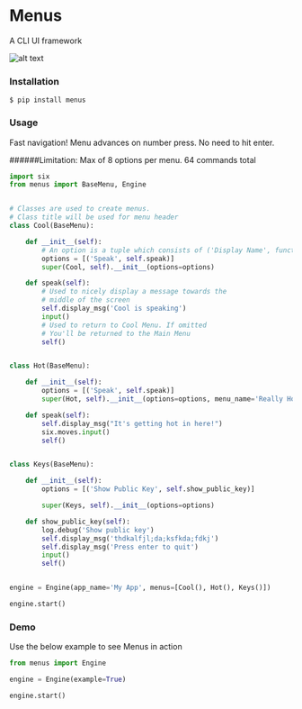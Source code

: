 # Menus
A CLI UI framework

![alt text](https://ds-website-images-all-sites.s3.amazonaws.com/menus-screenshot.png)


### Installation

```
$ pip install menus
```


### Usage

Fast navigation! Menu advances on number press. No need to hit enter.

######Limitation: Max of 8 options per menu. 64 commands total

```python
import six
from menus import BaseMenu, Engine


# Classes are used to create menus.
# Class title will be used for menu header
class Cool(BaseMenu):

    def __init__(self):
        # An option is a tuple which consists of ('Display Name', function)
        options = [('Speak', self.speak)]
        super(Cool, self).__init__(options=options)

    def speak(self):
        # Used to nicely display a message towards the
        # middle of the screen
        self.display_msg('Cool is speaking')
        input()
        # Used to return to Cool Menu. If omitted
        # You'll be returned to the Main Menu
        self()


class Hot(BaseMenu):

    def __init__(self):
        options = [('Speak', self.speak)]
        super(Hot, self).__init__(options=options, menu_name='Really Hot')

    def speak(self):
        self.display_msg("It's getting hot in here!")
        six.moves.input()
        self()


class Keys(BaseMenu):

    def __init__(self):
        options = [('Show Public Key', self.show_public_key)]

        super(Keys, self).__init__(options=options)

    def show_public_key(self):
        log.debug('Show public key')
        self.display_msg('thdkalfjl;da;ksfkda;fdkj')
        self.display_msg('Press enter to quit')
        input()
        self()


engine = Engine(app_name='My App', menus=[Cool(), Hot(), Keys()])

engine.start()
```

### Demo

Use the below example to see Menus in action

```python
from menus import Engine

engine = Engine(example=True)

engine.start()
```
